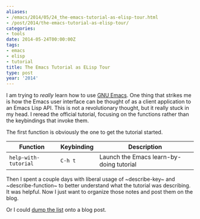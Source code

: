 ```yaml
---
aliases:
- /emacs/2014/05/24_the-emacs-tutorial-as-elisp-tour.html
- /post/2014/the-emacs-tutorial-as-elisp-tour/
categories:
- tools
date: 2014-05-24T00:00:00Z
tags:
- emacs
- elisp
- tutorial
title: The Emacs Tutorial as ELisp Tour
type: post
year: '2014'
---
```

[GNU Emacs]: https://www.gnu.org/software/emacs
I am trying to *really* learn how to use [GNU Emacs][]. One thing that
strikes me is how the Emacs user interface can be thought of as a
client application to an Emacs Lisp API. This is not a revolutionary
thought, but it really stuck in my head. I reread the official
tutorial, focusing on the functions rather than the keybindings that
invoke them.
<!--more-->

The first function is obviously the one to get the tutorial started.

 Function             | Keybinding | Description                              
----------------------|------------|-----------------------------------------
 `help-with-tutorial` | `C-h t`    | Launch the Emacs learn-by-doing tutorial 

Then I spent a couple days with liberal usage of ~describe-key~ and
~describe-function~ to better understand what the tutorial was
describing. It was helpful. Now I just want to organize those notes
and post them on the blog.

[dump the list]: /post/2014/elisp-functions-described-in-the-emacs-tutorial/

Or I could [dump the list][] onto a blog post.
